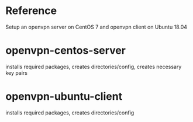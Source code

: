 # Reference
Setup an openvpn server on CentOS 7 and openvpn client on Ubuntu 18.04  

# openvpn-centos-server
installs required packages, creates directories/config, creates necessary key pairs

# openvpn-ubuntu-client
installs required packages, creates directories/config
